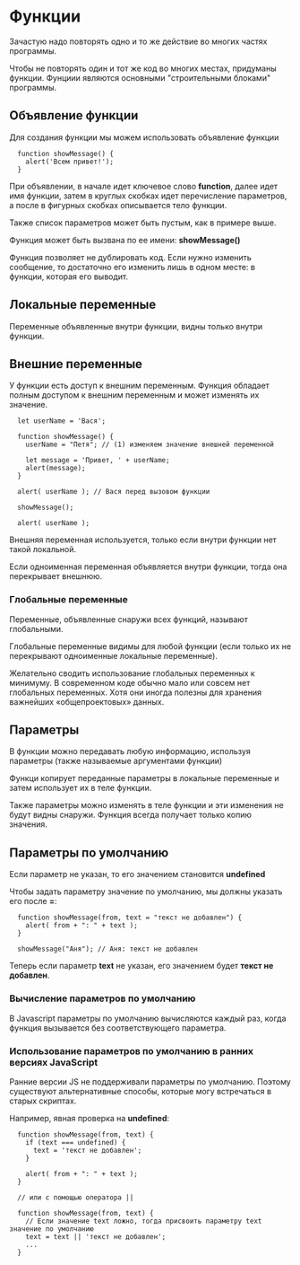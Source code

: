 # Функции

Зачастую надо повторять одно и то же действие во многих частях программы.

Чтобы не повторять один и тот же код во многих местах, придуманы функции. Фунциии являются основными "строительными блоками" программы.

## Объявление функции

Для создания функции мы можем использовать объявление функции

```
  function showMessage() {
    alert('Всем привет!');
  }
```

При объявлении, в начале идет ключевое слово **function**, далее идет имя функции, затем в круглых скобках идет перечисление параметров, а после в фигурных скобках описывается тело функции.

Также список параметров может быть пустым, как в примере выше.

Функция может быть вызвана по ее имени: **showMessage()**

Функция позволяет не дублировать код. Если нужно изменить сообщение, то достаточно его изменить лишь в одном месте: в функции, которая его выводит.

## Локальные переменные

Переменные объявленные внутри функции, видны только внутри функции.

## Внешние переменные

У функции есть доступ к внешним переменным. Функция обладает полным доступом к внешним переменным и может изменять их значение.

```
  let userName = 'Вася';

  function showMessage() {
    userName = "Петя"; // (1) изменяем значение внешней переменной

    let message = 'Привет, ' + userName;
    alert(message);
  }

  alert( userName ); // Вася перед вызовом функции

  showMessage();

  alert( userName );
```

Внешняя переменная используется, только если внутри функции нет такой локальной.

Если одноименная переменная объявляется внутри функции, тогда она перекрывает внешнюю.

### Глобальные переменные

Переменные, объявленные снаружи всех функций, называют глобальными.

Глобальные переменные видимы для любой функции (если только их не перекрывают одноименные локальные переменные).

Желательно сводить использование глобальных переменных к минимуму. В современном коде обычно мало или совсем нет глобальных переменных. Хотя они иногда полезны для хранения важнейших «общепроектовых» данных.

## Параметры

В функции можно передавать любую информацию, используя параметры (также называемые аргументами функции)

Функци копирует переданные параметры в локальные переменные и затем использует их в теле функции.

Также параметры можно изменять в теле функции и эти изменения не будут видны снаружи. Функция всегда получает только копию значения.

## Параметры по умолчанию

Если параметр не указан, то его значением становится **undefined**

Чтобы задать параметру значение по умолчанию, мы должны указать его после **=**:

```
  function showMessage(from, text = "текст не добавлен") {
    alert( from + ": " + text );
  }

  showMessage("Аня"); // Аня: текст не добавлен
```

Теперь если параметр **text** не указан, его значением будет **текст не добавлен**.

### Вычисление параметров по умолчанию

В Javascript параметры по умолчанию вычисляются каждый раз, когда функция вызывается без соответствующего параметра.

### Использование параметров по умолчанию в ранних версиях JavaScript

Ранние версии JS не поддерживали параметры по умолчанию. Поэтому существуют альтернативные способы, которые могу встречаться в старых скриптах.

Например, явная проверка на **undefined**:

```
  function showMessage(from, text) {
    if (text === undefined) {
      text = 'текст не добавлен';
    }

    alert( from + ": " + text );
  }

  // или с помощью оператора ||

  function showMessage(from, text) {
    // Если значение text ложно, тогда присвоить параметру text значение по умолчанию
    text = text || 'текст не добавлен';
    ...
  }
```



